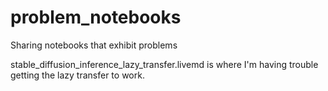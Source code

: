 # problem_notebooks
Sharing notebooks that exhibit problems

stable_diffusion_inference_lazy_transfer.livemd
is where I'm having trouble getting the lazy transfer to work.

